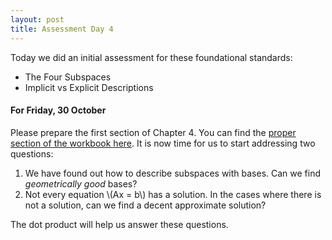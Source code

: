 ```yaml
---
layout: post
title: Assessment Day 4
---
```


Today we did an initial assessment for these foundational standards:

  * The Four Subspaces
  * Implicit vs Explicit Descriptions

#### For Friday, 30 October

Please prepare the first section of Chapter 4. You can find the [proper section
of the workbook here][wkbk]. It is now time for us to start addressing two
questions:

1. We have found out how to describe subspaces with bases. Can we find
_geometrically good_ bases?
2. Not every equation \\(Ax = b\\) has a solution. In the cases where there is
not a solution, can we find a decent approximate solution?

The dot product will help us answer these questions.

[wkbk]: http://theronhitchman.github.io/linear-algebra/course-materials/workbook/section-ftla2.html
